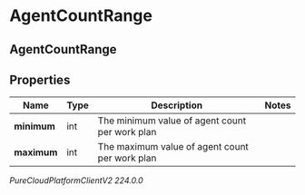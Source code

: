 # AgentCountRange

## AgentCountRange

## Properties

|Name | Type | Description | Notes|
|------------ | ------------- | ------------- | -------------|
| **minimum** | int | The minimum value of agent count per work plan | |
| **maximum** | int | The maximum value of agent count per work plan | |



_PureCloudPlatformClientV2 224.0.0_
